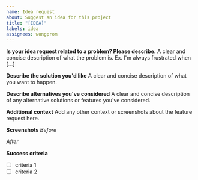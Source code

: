 ```yaml
---
name: Idea request
about: Suggest an idea for this project
title: "[IDEA]"
labels: idea
assignees: wongprom
---
```


**Is your idea request related to a problem? Please describe.**
A clear and concise description of what the problem is. Ex. I'm always frustrated when [...]

**Describe the solution you'd like**
A clear and concise description of what you want to happen.

**Describe alternatives you've considered**
A clear and concise description of any alternative solutions or features you've considered.

**Additional context**
Add any other context or screenshots about the feature request here.

**Screenshots**
_Before_

_After_


**Success criteria**
- [ ] criteria 1
- [ ] criteria 2
